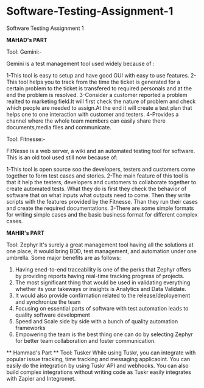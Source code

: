 # Software-Testing-Assignment-1
Software Testing Assignment 1

**MAHAD's PART**

Tool: Gemini:-

Gemini is a test management tool used widely because of :

1-This tool is easy to setup and have good GUI with easy to use features.
2-This tool helps you to track from the time the ticket is generated for a certain problem to the ticket is transfered to required personals and at the end the problem     is resolved.
3-Consider a customer reported a problem realted to marketing field.It will first check the nature of problem and check which people are needed to assign.At the end it     will create a test plan that helps one to one interaction with customer and testers.
4-Provides a channel where the whole team members can easily share there documents,media files and communicate.

Tool: Fitnesse:-

FitNesse is a web server, a wiki and an automated testing tool for software. This is an old tool used still now because of:

1-This tool is open source soo the developers, testers and customers come together to form test cases and stories.
2-The main feature of this tool is that it help the testers, developers and customers to collaborate together to create automated tests. What they do is first they check   the behavior of software that on what inputs what outputs need to come. Then they write scripts with the features provided by the Fitnesse. Than they run their cases     and create the required documentations.
3-There are some simple formats for writing simple cases and the basic business format for different complex cases.


**MAHIR's PART**

Tool: Zephyr
It's surely a great management tool having all the solutions at one place, it would bring BDD, test management, and automation under one umbrella. Some major benefits are as follows:
1. Having ened-to-end traceability is one of the perks that Zephyr offers by providing reports having real-time tracking progress of projects.
2. The most significant thing that would be used in validating everything whether its your takeways or insights is Analytics and Data Validate.
3. It would also provide confirmation related to the release/deployement and synchronize the team
4. Focusing on essential parts of software with test automation leads to quality software development
5. Speed and Scale side by side with a bunch of quality automation frameworks
6. Empowering the team is the best thing one can do by selecting Zephyr for better team collaboration and foster communication.


** Hammad's Part **
Tool: Tusker
While using Tuskr, you can integrate with popular issue tracking, time tracking and messaging applicaoint. You can easily do the integration by using Tuskr API and webhooks. You can also build complex integrations without writing code as Tuskr easily integrates with Zapier and Integromet.
